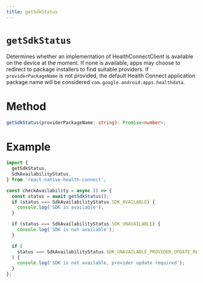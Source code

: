```yaml
---
title: getSdkStatus
---
```


# `getSdkStatus`

Determines whether an implementation of HealthConnectClient is available on the device at the moment. If none is available, apps may choose to redirect to package installers to find suitable providers. If `providerPackageName` is not provided, the default Health Connect application package name will be considered `com.google.android.apps.healthdata`.

# Method

```ts
getSdkStatus(providerPackageName: string): Promise<number>;
```

# Example

```ts
import {
  getSdkStatus,
  SdkAvailabilityStatus,
} from 'react-native-health-connect';

const checkAvailability = async () => {
  const status = await getSdkStatus();
  if (status === SdkAvailabilityStatus.SDK_AVAILABLE) {
    console.log('SDK is available');
  }

  if (status === SdkAvailabilityStatus.SDK_UNAVAILABLE) {
    console.log('SDK is not available');
  }

  if (
    status === SdkAvailabilityStatus.SDK_UNAVAILABLE_PROVIDER_UPDATE_REQUIRED
  ) {
    console.log('SDK is not available, provider update required');
  }
};
```
